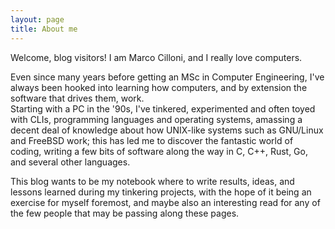 ```yaml
---
layout: page
title: About me
---
```


Welcome, blog visitors! I am Marco Cilloni, and I really love computers.

Even since many years before getting an MSc in Computer Engineering, I've always been hooked into learning how computers, and by extension the software that drives them, work.  
Starting with a PC in the '90s, I've tinkered, experimented and often toyed with CLIs, programming languages and operating systems, amassing a decent deal of knowledge about how UNIX-like systems such as GNU/Linux and FreeBSD work; this has led me to discover the fantastic world of coding, writing a few bits of software along the way in C, C++, Rust, Go, and several other languages.

This blog wants to be my notebook where to write results, ideas, and lessons learned during my tinkering projects, with the hope of it being an exercise for myself foremost, and maybe also an interesting read for any of the few people that may be passing along these pages. 

